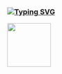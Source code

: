 ### [![Typing SVG](https://readme-typing-svg.demolab.com/?lines=Antonio+Santese;Software+Developer)](https://git.io/typing-svg)

<!--
Typing Svg: https://github.com/DenverCoder1/readme-typing-svg
-->

<img src="https://upload.wikimedia.org/wikipedia/commons/f/f5/Typescript.svg" style="width:100px; height:100px">
